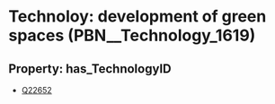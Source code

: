 # Technoloy: __development of green spaces__ (PBN__Technology_1619)

## Property: has_TechnologyID

* [Q22652](Q22652)

